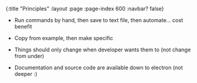 {:title "Principles"
 :layout :page
 :page-index 600
 :navbar? false}

* Run commands by hand, then save to text file, then automate... cost benefit

* Copy from example, then make specific

* Things should only change when developer wants them to (not change from under)

* Documentation and source code are available down to electron (not deeper :)
